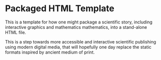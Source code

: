 
# Packaged HTML Template

This is a template for how one might package a scientific story, including
interactive graphics and mathematics mathematics, into a stand-alone HTML file.

This is a step towards more accessible and interactive scientific publishing
using modern digital media, that will hopefully one day replace the static
formats inspired by ancient medium of print.
